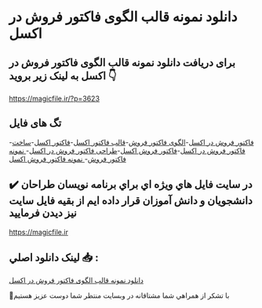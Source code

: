 # دانلود نمونه قالب الگوی فاکتور فروش در اکسل

## برای دریافت دانلود نمونه قالب الگوی فاکتور فروش در اکسل به لینک زیر بروید 👇

https://magicfile.ir/?p=3623

## تگ های فایل

-[فاکتور فروش در اکسل](https://magicfile.ir/product/%d8%af%d8%a7%d9%86%d9%84%d9%88%d8%af-%d9%86%d9%85%d9%88%d9%86%d9%87-%d9%82%d8%a7%d9%84%d8%a8-%d8%a7%d9%84%da%af%d9%88%db%8c-%d9%81%d8%a7%da%a9%d8%aa%d9%88%d8%b1-%d9%81%d8%b1%d9%88%d8%b4-%d8%af%d8%b1-%d8%a7%da%a9%d8%b3%d9%84/)-[الگوی فاکتور فروش](https://magicfile.ir/product/%d8%af%d8%a7%d9%86%d9%84%d9%88%d8%af-%d9%86%d9%85%d9%88%d9%86%d9%87-%d9%82%d8%a7%d9%84%d8%a8-%d8%a7%d9%84%da%af%d9%88%db%8c-%d9%81%d8%a7%da%a9%d8%aa%d9%88%d8%b1-%d9%81%d8%b1%d9%88%d8%b4-%d8%af%d8%b1-%d8%a7%da%a9%d8%b3%d9%84/)-[قالب فاکتور اکسل](https://magicfile.ir/product/%d8%af%d8%a7%d9%86%d9%84%d9%88%d8%af-%d9%86%d9%85%d9%88%d9%86%d9%87-%d9%82%d8%a7%d9%84%d8%a8-%d8%a7%d9%84%da%af%d9%88%db%8c-%d9%81%d8%a7%da%a9%d8%aa%d9%88%d8%b1-%d9%81%d8%b1%d9%88%d8%b4-%d8%af%d8%b1-%d8%a7%da%a9%d8%b3%d9%84/)-[فاکتور اکسل](https://magicfile.ir/product/%d8%af%d8%a7%d9%86%d9%84%d9%88%d8%af-%d9%86%d9%85%d9%88%d9%86%d9%87-%d9%82%d8%a7%d9%84%d8%a8-%d8%a7%d9%84%da%af%d9%88%db%8c-%d9%81%d8%a7%da%a9%d8%aa%d9%88%d8%b1-%d9%81%d8%b1%d9%88%d8%b4-%d8%af%d8%b1-%d8%a7%da%a9%d8%b3%d9%84/)-[ساخت فاکتور فروش در اکسل](https://magicfile.ir/product/%d8%af%d8%a7%d9%86%d9%84%d9%88%d8%af-%d9%86%d9%85%d9%88%d9%86%d9%87-%d9%82%d8%a7%d9%84%d8%a8-%d8%a7%d9%84%da%af%d9%88%db%8c-%d9%81%d8%a7%da%a9%d8%aa%d9%88%d8%b1-%d9%81%d8%b1%d9%88%d8%b4-%d8%af%d8%b1-%d8%a7%da%a9%d8%b3%d9%84/)-[فاکتور فروش اکسل](https://magicfile.ir/product/%d8%af%d8%a7%d9%86%d9%84%d9%88%d8%af-%d9%86%d9%85%d9%88%d9%86%d9%87-%d9%82%d8%a7%d9%84%d8%a8-%d8%a7%d9%84%da%af%d9%88%db%8c-%d9%81%d8%a7%da%a9%d8%aa%d9%88%d8%b1-%d9%81%d8%b1%d9%88%d8%b4-%d8%af%d8%b1-%d8%a7%da%a9%d8%b3%d9%84/)-[طراحی فاکتور فروش در اکسل](https://magicfile.ir/product/%d8%af%d8%a7%d9%86%d9%84%d9%88%d8%af-%d9%86%d9%85%d9%88%d9%86%d9%87-%d9%82%d8%a7%d9%84%d8%a8-%d8%a7%d9%84%da%af%d9%88%db%8c-%d9%81%d8%a7%da%a9%d8%aa%d9%88%d8%b1-%d9%81%d8%b1%d9%88%d8%b4-%d8%af%d8%b1-%d8%a7%da%a9%d8%b3%d9%84/)-[ نمونه فاکتور فروش](https://magicfile.ir/product/%d8%af%d8%a7%d9%86%d9%84%d9%88%d8%af-%d9%86%d9%85%d9%88%d9%86%d9%87-%d9%82%d8%a7%d9%84%d8%a8-%d8%a7%d9%84%da%af%d9%88%db%8c-%d9%81%d8%a7%da%a9%d8%aa%d9%88%d8%b1-%d9%81%d8%b1%d9%88%d8%b4-%d8%af%d8%b1-%d8%a7%da%a9%d8%b3%d9%84/)-[ نمونه فاکتور فروش اکسل](https://magicfile.ir/product/%d8%af%d8%a7%d9%86%d9%84%d9%88%d8%af-%d9%86%d9%85%d9%88%d9%86%d9%87-%d9%82%d8%a7%d9%84%d8%a8-%d8%a7%d9%84%da%af%d9%88%db%8c-%d9%81%d8%a7%da%a9%d8%aa%d9%88%d8%b1-%d9%81%d8%b1%d9%88%d8%b4-%d8%af%d8%b1-%d8%a7%da%a9%d8%b3%d9%84/)

## ✔️ در سايت فايل هاي ويژه اي براي برنامه نويسان طراحان دانشجويان و دانش آموزان قرار داده ايم از بقيه فايل سايت نيز ديدن فرماييد

https://magicfile.ir


## لينک دانلود اصلي 📥 :

[دانلود نمونه قالب الگوی فاکتور فروش در اکسل](https://magicfile.ir/product/%d8%af%d8%a7%d9%86%d9%84%d9%88%d8%af-%d9%86%d9%85%d9%88%d9%86%d9%87-%d9%82%d8%a7%d9%84%d8%a8-%d8%a7%d9%84%da%af%d9%88%db%8c-%d9%81%d8%a7%da%a9%d8%aa%d9%88%d8%b1-%d9%81%d8%b1%d9%88%d8%b4-%d8%af%d8%b1-%d8%a7%da%a9%d8%b3%d9%84/) 


🙏با تشکر از همراهي شما مشتاقانه در وبسایت منتظر شما دوست عزیز هستیم

